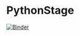 # PythonStage
[![Binder](https://mybinder.org/badge_logo.svg)](https://mybinder.org/v2/gh/fredericfoulonlycee/PythonStage/main?labpath=%2FStagePython.ipynb)
